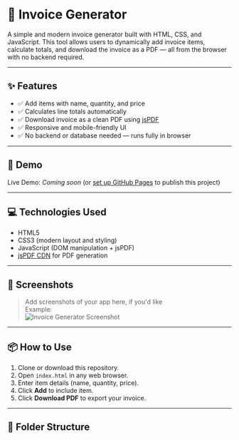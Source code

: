 # 🧾 Invoice Generator

A simple and modern invoice generator built with HTML, CSS, and JavaScript. This tool allows users to dynamically add invoice items, calculate totals, and download the invoice as a PDF — all from the browser with no backend required.

---

## ✨ Features

- ✅ Add items with name, quantity, and price
- ✅ Calculates line totals automatically
- ✅ Download invoice as a clean PDF using [jsPDF](https://github.com/parallax/jsPDF)
- ✅ Responsive and mobile-friendly UI
- ✅ No backend or database needed — runs fully in browser

---

## 🚀 Demo

Live Demo: _Coming soon_ (or [set up GitHub Pages](https://pages.github.com/) to publish this project)

---

## 💻 Technologies Used

- HTML5
- CSS3 (modern layout and styling)
- JavaScript (DOM manipulation + jsPDF)
- [jsPDF CDN](https://cdnjs.com/libraries/jspdf) for PDF generation

---

## 📸 Screenshots

> Add screenshots of your app here, if you'd like  
> Example:  
> ![Invoice Generator Screenshot](screenshot.png)

---

## 📦 How to Use

1. Clone or download this repository.
2. Open `index.html` in any web browser.
3. Enter item details (name, quantity, price).
4. Click **Add** to include item.
5. Click **Download PDF** to export your invoice.

---

## 🧰 Folder Structure
